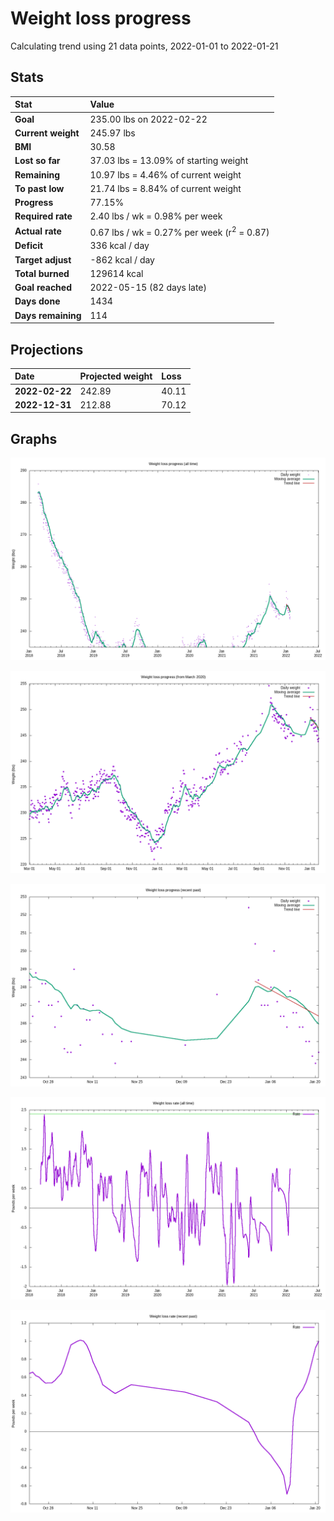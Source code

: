 # Weight loss progress

Calculating trend using 21 data points, 2022-01-01 to 2022-01-21

## Stats

Stat|Value
:-|:-
**Goal**|235.00 lbs on 2022-02-22
**Current weight**|245.97 lbs
**BMI**|30.58
**Lost so far**|37.03 lbs = 13.09% of starting weight
**Remaining**|10.97 lbs =  4.46% of current  weight
**To past low**|21.74 lbs =  8.84% of current  weight
**Progress**|77.15%
**Required rate**|2.40 lbs / wk = 0.98% per week
**Actual rate**|0.67 lbs / wk = 0.27% per week  (r<sup>2</sup> = 0.87)
**Deficit**|336 kcal / day
**Target adjust**|-862 kcal / day
**Total burned**|129614 kcal
**Goal reached**|2022-05-15 (82 days late)
**Days done**|1434
**Days remaining**|114

## Projections

Date|Projected weight|Loss
:-|:-|:-
**2022-02-22**|242.89|40.11
**2022-12-31**|212.88|70.12

## Graphs

![](weight-graph-alltime.png)

![](weight-graph-covid.png)

![](weight-graph-recent.png)

![](rate-graph-alltime.png)

![](rate-graph-recent.png)
